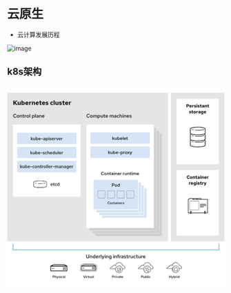 # 云原生

* 云计算发展历程

![image](https://github.com/user-attachments/assets/d6930a26-2f54-4cc7-b003-2a5349351598)



## k8s架构

![k8s架构](/cloud-native/kubernetes_diagram-v3-770x717_0.svg)
